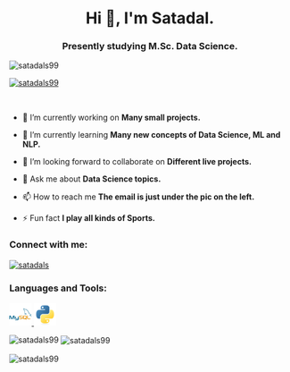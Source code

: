 <h1 align="center">Hi 👋, I'm Satadal.</h1>
<h3 align="center">Presently studying M.Sc. Data Science.</h3>

<p align="left"> <img src="https://komarev.com/ghpvc/?username=satadals99&label=Profile%20views&color=0e75b6&style=flat" alt="satadals99" /> </p>

<p align="left"> <a href="https://github.com/ryo-ma/github-profile-trophy"><img src="https://github-profile-trophy.vercel.app/?username=satadals99" alt="satadals99" /></a> </p>

<p align="left"> <a href="https://twitter.com/" target="blank"><img src="https://img.shields.io/twitter/follow/?logo=twitter&style=for-the-badge" alt="" /></a> </p>

- 🔭 I’m currently working on **Many small projects.**

- 🌱 I’m currently learning **Many new concepts of Data Science, ML and NLP.**

- 👯 I’m looking forward to collaborate on **Different live projects.**

- 💬 Ask me about **Data Science topics.**

- 📫 How to reach me **The email is just under the pic on the left.**

- ⚡ Fun fact **I play all kinds of Sports.**

<h3 align="left">Connect with me:</h3>
<p align="left">
<a href="https://linkedin.com/in/satadals" target="blank"><img align="center" src="https://raw.githubusercontent.com/rahuldkjain/github-profile-readme-generator/master/src/images/icons/Social/linked-in-alt.svg" alt="satadals" height="30" width="40" /></a>
</p>

<h3 align="left">Languages and Tools:</h3>
<p align="left"> <a href="https://www.mysql.com/" target="_blank" rel="noreferrer"> <img src="https://raw.githubusercontent.com/devicons/devicon/master/icons/mysql/mysql-original-wordmark.svg" alt="mysql" width="40" height="40"/> </a> <a href="https://www.python.org" target="_blank" rel="noreferrer"> <img src="https://raw.githubusercontent.com/devicons/devicon/master/icons/python/python-original.svg" alt="python" width="40" height="40"/> </a> </p>

<p><img align="left" src="https://github-readme-stats.vercel.app/api/top-langs?username=satadals99&show_icons=true&locale=en&layout=compact" alt="satadals99" /></p>

<p>&nbsp;<img align="center" src="https://github-readme-stats.vercel.app/api?username=satadals99&show_icons=true&locale=en" alt="satadals99" /></p>

<p><img align="center" src="https://github-readme-streak-stats.herokuapp.com/?user=satadals99&" alt="satadals99" /></p>
